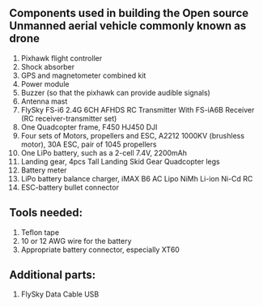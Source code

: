 
Components used in building the Open source Unmanned aerial vehicle commonly known as drone
--------------------------------------------------------------------------------------------

1. Pixhawk flight controller
2. Shock absorber
3. GPS and magnetometer combined kit
4. Power module
5. Buzzer (so that the pixhawk can provide audible signals)
6. Antenna mast
7. FlySky FS-i6 2.4G 6CH AFHDS RC Transmitter With FS-iA6B Receiver (RC receiver-transmitter set)
8. One Quadcopter frame, F450 HJ450 DJI
9. Four sets of Motors, propellers and ESC, A2212 1000KV (brushless motor), 30A ESC, pair of 1045 propellers
10. One LiPo battery, such as a 2-cell 7.4V, 2200mAh
11. Landing gear, 4pcs Tall Landing Skid Gear Quadcopter legs
12. Battery meter
13. LiPo battery balance charger, iMAX B6 AC Lipo NiMh Li-ion Ni-Cd RC
14. ESC-battery bullet connector

Tools needed:
--------------------------------------------------------------------------------------------

1. Teflon tape
2. 10 or 12 AWG wire for the battery
3. Appropriate battery connector, especially XT60

Additional parts:
--------------------------------------------------------------------------------------------

1. FlySky Data Cable USB
